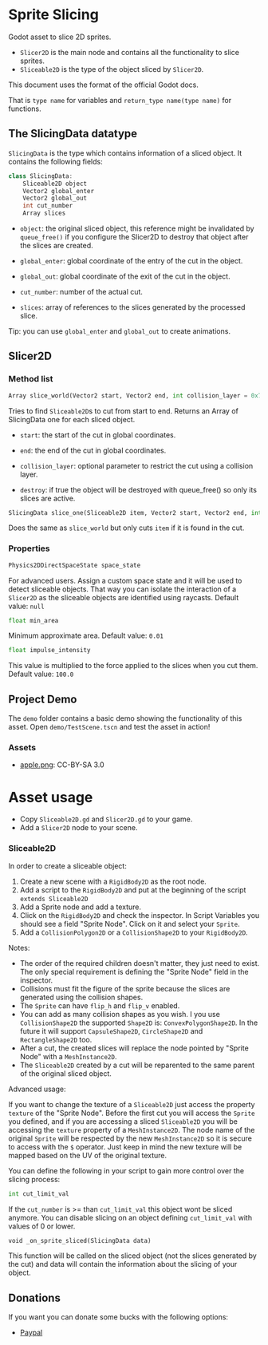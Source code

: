# Sprite Slicing

Godot asset to slice 2D sprites.

- `Slicer2D` is the main node and contains all the functionality to slice sprites.
- `Sliceable2D` is the type of the object sliced by `Slicer2D`.

This document uses the format of the official Godot docs.

That is `type name` for variables and `return_type name(type name)` for functions.

## The SlicingData datatype

`SlicingData` is the type which contains information of a sliced object.
It contains the following fields:

```cpp
class SlicingData:
	Sliceable2D object
	Vector2 global_enter
	Vector2 global_out
	int cut_number
	Array slices
```

- `object`: the original sliced object, this reference might be invalidated by `queue_free()` if you configure the Slicer2D to destroy that object after the slices are created.

- `global_enter`: global coordinate of the entry of the cut in the object.

- `global_out`: global coordinate of the exit of the cut in the object.

- `cut_number`: number of the actual cut.

- `slices`: array of references to the slices generated by the processed slice.

Tip: you can use `global_enter` and `global_out` to create animations.

## Slicer2D
### Method list
```python
Array slice_world(Vector2 start, Vector2 end, int collision_layer = 0x7FFFFFFF, bool destroy = true)
```
Tries to find `Sliceable2D`s to cut from start to end. Returns an Array of SlicingData one for each sliced object.

- `start`: the start of the cut in global coordinates.

- `end`: the end of the cut in global coordinates.

- `collision_layer`: optional parameter to restrict the cut using a collision layer.

- `destroy`: if true the object will be destroyed with queue_free() so only its slices are active.

```python
SlicingData slice_one(Sliceable2D item, Vector2 start, Vector2 end, int collision_layer = 0x7FFFFFFF, bool destroy = true)
```
Does the same as `slice_world` but only cuts `item` if it is found in the cut.


### Properties

```python
Physics2DDirectSpaceState space_state
```
For advanced users. Assign a custom space state and it will be used to detect sliceable objects. That way you can isolate the interaction of a `Slicer2D` as the sliceable objects are identified using raycasts. Default value: `null`

```python
float min_area
```
Minimum approximate area. Default value: `0.01`

```python
float impulse_intensity
```
This value is multiplied to the force applied to the slices when you cut them. Default value: `100.0`


## Project Demo

The `demo` folder contains a basic demo showing the functionality of this asset.
Open `demo/TestScene.tscn` and test the asset in action!

### Assets
- [apple.png](https://opengameart.org/content/fruit-graphics-from-caveexpress): CC-BY-SA 3.0


# Asset usage

- Copy `Sliceable2D.gd` and `Slicer2D.gd` to your game.
- Add a `Slicer2D` node to your scene.

### Sliceable2D

In order to create a sliceable object:
1. Create a new scene with a `RigidBody2D` as the root node.
2. Add a script to the `RigidBody2D` and put at the beginning of the script `extends Sliceable2D`
3. Add a Sprite node and add a texture.
4. Click on the `RigidBody2D` and check the inspector. In Script Variables you should see a field "Sprite Node". Click on it and select your `Sprite`.
5. Add a `CollisionPolygon2D` or a `CollisionShape2D` to your `RigidBody2D`.

Notes:
- The order of the required children doesn't matter, they just need to exist. The only special requirement is defining the "Sprite Node" field in the inspector.
- Collisions must fit the figure of the sprite because the slices are generated using the
collision shapes.
- The `Sprite` can have `flip_h` and `flip_v` enabled.
- You can add as many collision shapes as you wish. I you use `CollisionShape2D` the supported `Shape2D` is: `ConvexPolygonShape2D`. In the future it will support `CapsuleShape2D`, `CircleShape2D` and `RectangleShape2D` too.
- After a cut, the created slices will replace the node pointed by "Sprite Node" with a `MeshInstance2D`.
- The `Sliceable2D` created by a cut will be reparented to the same parent of the original
sliced object.

Advanced usage:

If you want to change the texture of a `Sliceable2D` just access the property `texture` of the "Sprite Node". Before the first cut you will access the `Sprite` you defined, and if you are accessing a sliced `Sliceable2D` you will be accessing the `texture` property of a `MeshInstance2D`. The node name of the original `Sprite` will be respected by the new `MeshInstance2D` so it is secure to access with the `$` operator. Just keep in mind the new texture will be mapped based on the UV of the original texture.

You can define the following in your script to gain more control over the slicing process:
```python
int cut_limit_val
```
If the `cut_number` is >= than `cut_limit_val` this object wont be sliced anymore.
You can disable slicing on an object defining `cut_limit_val` with values of 0 or lower.

```python
void _on_sprite_sliced(SlicingData data)
```
This function will be called on the sliced object (not the slices generated by the cut) and data will contain the information about the slicing of your object.


## Donations
If you want you can donate some bucks with the following options: 
- [Paypal](https://www.paypal.me/lupoDharkael)
